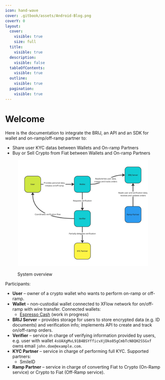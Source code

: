 ```yaml
---
icon: hand-wave
cover: .gitbook/assets/Android-Blog.png
coverY: 0
layout:
  cover:
    visible: true
    size: full
  title:
    visible: true
  description:
    visible: false
  tableOfContents:
    visible: true
  outline:
    visible: true
  pagination:
    visible: true
---
```


# Welcome

Here is the documentation to integrate the BRIJ, an API and an SDK for wallet and on-ramp/off-ramp partner to:

* Share user KYC datas between Wallets and On-ramp Partners
* Buy or Sell Crypto from Fiat between Wallets and On-ramp Partners

<figure><img src=".gitbook/assets/KYC flow - Frame 3.jpg" alt=""><figcaption><p>System overview</p></figcaption></figure>

Participants:

* **User** – owner of a crypto wallet who wants to perform on-ramp or off-ramp.
* **Wallet** – non-custodial wallet connected to XFlow network for on/off-ramp with wire transfer. Connected wallets:
  * [Espresso Cash](https://espressocash.com) (work in progress)
* **BRIJ Server** – provides storage for users to store encrypted data (e.g. ID documents) and verification info; implements API to create and track on/off-ramp orders.
* **Verifier** – service in charge of verifying information provided by users, e.g. user with wallet `4sUAXgMvL91B4BSYfficvXjDko85gCmbTcN8QH2SSGxf` owns email `john.doe@example.com`.
* **KYC Partner** – service in charge of performing full KYC. Supported partners:
  * SmileID
* **Ramp Partner** – service in charge of converting Fiat to Crypto (On-Ramp service) or Crypto to Fiat (Off-Ramp service).
